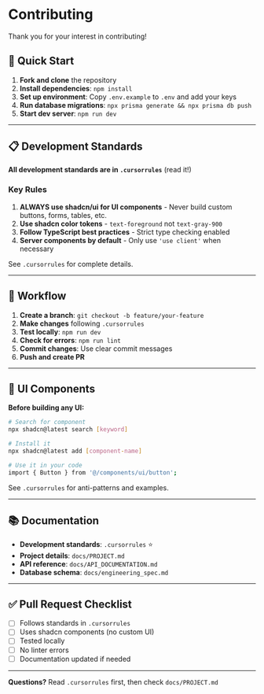 # Contributing

Thank you for your interest in contributing!

## 🚀 Quick Start

1. **Fork and clone** the repository
2. **Install dependencies**: `npm install`
3. **Set up environment**: Copy `.env.example` to `.env` and add your keys
4. **Run database migrations**: `npx prisma generate && npx prisma db push`
5. **Start dev server**: `npm run dev`

---

## 📋 Development Standards

**All development standards are in `.cursorrules`** (read it!)

### Key Rules

1. **ALWAYS use shadcn/ui for UI components** - Never build custom buttons, forms, tables, etc.
2. **Use shadcn color tokens** - `text-foreground` not `text-gray-900`
3. **Follow TypeScript best practices** - Strict type checking enabled
4. **Server components by default** - Only use `'use client'` when necessary

See `.cursorrules` for complete details.

---

## 🔄 Workflow

1. **Create a branch**: `git checkout -b feature/your-feature`
2. **Make changes** following `.cursorrules`
3. **Test locally**: `npm run dev`
4. **Check for errors**: `npm run lint`
5. **Commit changes**: Use clear commit messages
6. **Push and create PR**

---

## 🎨 UI Components

**Before building any UI:**

```bash
# Search for component
npx shadcn@latest search [keyword]

# Install it
npx shadcn@latest add [component-name]

# Use it in your code
import { Button } from '@/components/ui/button';
```

See `.cursorrules` for anti-patterns and examples.

---

## 📚 Documentation

- **Development standards**: `.cursorrules` ⭐
- **Project details**: `docs/PROJECT.md`
- **API reference**: `docs/API_DOCUMENTATION.md`
- **Database schema**: `docs/engineering_spec.md`

---

## ✅ Pull Request Checklist

- [ ] Follows standards in `.cursorrules`
- [ ] Uses shadcn components (no custom UI)
- [ ] Tested locally
- [ ] No linter errors
- [ ] Documentation updated if needed

---

**Questions?** Read `.cursorrules` first, then check `docs/PROJECT.md`

